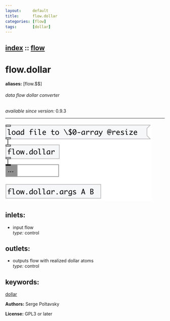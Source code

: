```yaml
---
layout:     default
title:      flow.dollar
categories: [flow]
tags:       [dollar]
---
```

[index](index.html) :: [flow](category_flow.html)
---

# flow.dollar
**aliases:** [flow.$$]


###### data flow dollar converter

*available since version:* 0.9.3

---




[![example](../examples/img/flow.dollar.jpg)](../examples/pd/flow.dollar.pd)









## inlets:

* input flow<br>
_type:_ control



## outlets:

* outputs flow with realized dollar atoms<br>
_type:_ control



## keywords:

[dollar](keywords/dollar.html)






**Authors:** Serge Poltavsky




**License:** GPL3 or later





